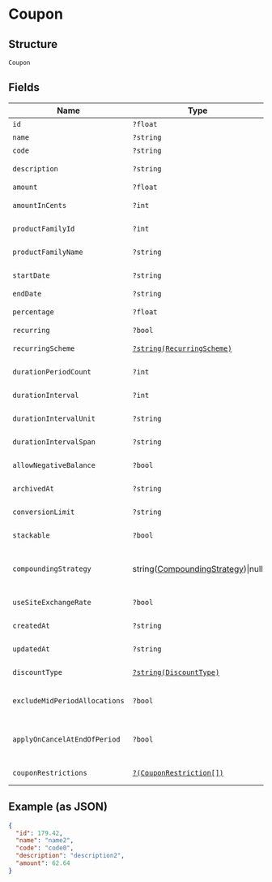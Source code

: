 
# Coupon

## Structure

`Coupon`

## Fields

| Name | Type | Tags | Description | Getter | Setter |
|  --- | --- | --- | --- | --- | --- |
| `id` | `?float` | Optional | - | getId(): ?float | setId(?float id): void |
| `name` | `?string` | Optional | - | getName(): ?string | setName(?string name): void |
| `code` | `?string` | Optional | - | getCode(): ?string | setCode(?string code): void |
| `description` | `?string` | Optional | - | getDescription(): ?string | setDescription(?string description): void |
| `amount` | `?float` | Optional | - | getAmount(): ?float | setAmount(?float amount): void |
| `amountInCents` | `?int` | Optional | - | getAmountInCents(): ?int | setAmountInCents(?int amountInCents): void |
| `productFamilyId` | `?int` | Optional | - | getProductFamilyId(): ?int | setProductFamilyId(?int productFamilyId): void |
| `productFamilyName` | `?string` | Optional | - | getProductFamilyName(): ?string | setProductFamilyName(?string productFamilyName): void |
| `startDate` | `?string` | Optional | - | getStartDate(): ?string | setStartDate(?string startDate): void |
| `endDate` | `?string` | Optional | - | getEndDate(): ?string | setEndDate(?string endDate): void |
| `percentage` | `?float` | Optional | - | getPercentage(): ?float | setPercentage(?float percentage): void |
| `recurring` | `?bool` | Optional | - | getRecurring(): ?bool | setRecurring(?bool recurring): void |
| `recurringScheme` | [`?string(RecurringScheme)`](../../doc/models/recurring-scheme.md) | Optional | - | getRecurringScheme(): ?string | setRecurringScheme(?string recurringScheme): void |
| `durationPeriodCount` | `?int` | Optional | - | getDurationPeriodCount(): ?int | setDurationPeriodCount(?int durationPeriodCount): void |
| `durationInterval` | `?int` | Optional | - | getDurationInterval(): ?int | setDurationInterval(?int durationInterval): void |
| `durationIntervalUnit` | `?string` | Optional | - | getDurationIntervalUnit(): ?string | setDurationIntervalUnit(?string durationIntervalUnit): void |
| `durationIntervalSpan` | `?string` | Optional | - | getDurationIntervalSpan(): ?string | setDurationIntervalSpan(?string durationIntervalSpan): void |
| `allowNegativeBalance` | `?bool` | Optional | - | getAllowNegativeBalance(): ?bool | setAllowNegativeBalance(?bool allowNegativeBalance): void |
| `archivedAt` | `?string` | Optional | - | getArchivedAt(): ?string | setArchivedAt(?string archivedAt): void |
| `conversionLimit` | `?string` | Optional | - | getConversionLimit(): ?string | setConversionLimit(?string conversionLimit): void |
| `stackable` | `?bool` | Optional | - | getStackable(): ?bool | setStackable(?bool stackable): void |
| `compoundingStrategy` | string([CompoundingStrategy](../../doc/models/compounding-strategy.md))\|null | Optional | This is a container for any-of cases. | getCompoundingStrategy(): ?string | setCompoundingStrategy(?string compoundingStrategy): void |
| `useSiteExchangeRate` | `?bool` | Optional | - | getUseSiteExchangeRate(): ?bool | setUseSiteExchangeRate(?bool useSiteExchangeRate): void |
| `createdAt` | `?string` | Optional | - | getCreatedAt(): ?string | setCreatedAt(?string createdAt): void |
| `updatedAt` | `?string` | Optional | - | getUpdatedAt(): ?string | setUpdatedAt(?string updatedAt): void |
| `discountType` | [`?string(DiscountType)`](../../doc/models/discount-type.md) | Optional | - | getDiscountType(): ?string | setDiscountType(?string discountType): void |
| `excludeMidPeriodAllocations` | `?bool` | Optional | - | getExcludeMidPeriodAllocations(): ?bool | setExcludeMidPeriodAllocations(?bool excludeMidPeriodAllocations): void |
| `applyOnCancelAtEndOfPeriod` | `?bool` | Optional | - | getApplyOnCancelAtEndOfPeriod(): ?bool | setApplyOnCancelAtEndOfPeriod(?bool applyOnCancelAtEndOfPeriod): void |
| `couponRestrictions` | [`?(CouponRestriction[])`](../../doc/models/coupon-restriction.md) | Optional | - | getCouponRestrictions(): ?array | setCouponRestrictions(?array couponRestrictions): void |

## Example (as JSON)

```json
{
  "id": 179.42,
  "name": "name2",
  "code": "code0",
  "description": "description2",
  "amount": 62.64
}
```

